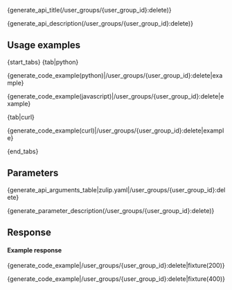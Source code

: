 {generate_api_title(/user_groups/{user_group_id}:delete)}

{generate_api_description(/user_groups/{user_group_id}:delete)}

## Usage examples

{start_tabs}
{tab|python}

{generate_code_example(python)|/user_groups/{user_group_id}:delete|example}

{generate_code_example(javascript)|/user_groups/{user_group_id}:delete|example}

{tab|curl}

{generate_code_example(curl)|/user_groups/{user_group_id}:delete|example}

{end_tabs}

## Parameters

{generate_api_arguments_table|zulip.yaml|/user_groups/{user_group_id}:delete}

{generate_parameter_description(/user_groups/{user_group_id}:delete)}

## Response

#### Example response

{generate_code_example|/user_groups/{user_group_id}:delete|fixture(200)}

{generate_code_example|/user_groups/{user_group_id}:delete|fixture(400)}
